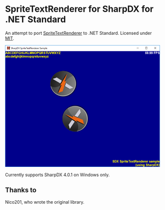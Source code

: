 # SpriteTextRenderer for SharpDX for .NET Standard

An attempt to port [SpriteTextRenderer](https://archive.codeplex.com/?p=sdxspritetext) to .NET Standard. Licensed under [MIT](https://raw.githubusercontent.com/drogoganor/SpriteTextRenderer/master/LICENSE).

![Preview](https://github.com/drogoganor/SpriteTextRenderer/blob/master/images/spritetextrenderer.png)

Currently supports SharpDX 4.0.1 on Windows only.

## Thanks to

Nico201, who wrote the original library.